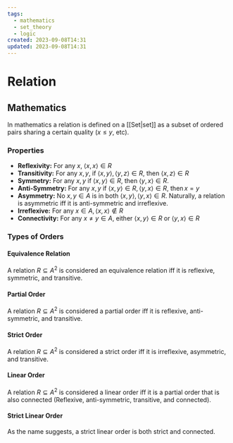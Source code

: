```yaml
---
tags:
  - mathematics
  - set_theory
  - logic
created: 2023-09-08T14:31
updated: 2023-09-08T14:31
---
```

# Relation

## Mathematics

In mathematics a relation is defined on a [[Set|set]] as a subset of ordered pairs sharing a certain quality ($x \leq y$, etc).

### Properties

- **Reflexivity:** For any $x$, $\left< x,x \right>\in R$
- **Transitivity:** For any $x, y$, if $\left< x,y \right>, \left< y,z \right>\in R$, then $\left< x,z \right> \in R$
- **Symmetry:** For any $x,y$ if $\left< x,y \right> \in R$, then $\left< y,x \right> \in R$.
- **Anti-Symmetry:** For any $x,y$ if $\left< x,y \right>\in R,\left< y,x \right>\in R \text{, then}\, x=y$
- **Asymmetry:** No $x,y \in A$ is in both $\left< x,y \right>,\left< y,x \right>\in R$. Naturally, a relation is asymmetric iff it is anti-symmetric and irreflexive.
- **Irreflexive:** For any $x \in A,\left< x,x \right> \notin R$
- **Connectivity:** For any $x \neq y \in A$, either $\left< x,y \right> \in R$ or $\left< y,x \right> \in R$

### Types of Orders

#### Equivalence Relation

A relation $R \subseteq A^2$ is considered an equivalence relation iff it is reflexive, symmetric, and transitive.

#### Partial Order

A relation $R \subseteq A^2$ is considered a partial order iff it is reflexive, anti-symmetric, and transitive.

#### Strict Order

A relation $R \subseteq A^2$ is considered a strict order iff it is irreflexive, asymmetric, and transitive.

#### Linear Order

A relation $R \subseteq A^2$ is considered a linear order iff it is a partial order that is also connected (Reflexive, anti-symmetric, transitive, and connected).

#### Strict Linear Order

As the name suggests, a strict linear order is both strict and connected.